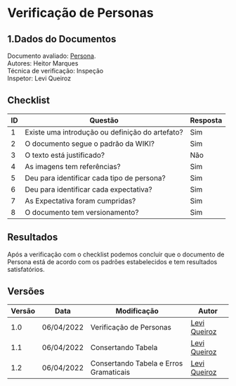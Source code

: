 # Verificação de Personas

## 1.Dados do Documentos
Documento avaliado: [Persona](../analise_requisitos/personas.md).<br>
Autores: Heitor Marques <br>
Técnica de verificação: Inspeção<br>
Inspetor: Levi Queiroz<br>

## Checklist
|ID|Questão|Resposta|
|--|--|--|
|1|Existe uma introdução ou definição do artefato?|Sim|
|2|O documento segue o padrão da WIKI?|Sim|
|3|O texto está justificado?|Não|
|4|As imagens tem referências?|Sim|
|5|Deu para identificar cada tipo de persona?|Sim|
|6|Deu para identificar cada expectativa?|Sim|
|7|As Expectativa foram cumpridas?|Sim|
|8|O documento tem versionamento?|Sim|

## Resultados
Após a verificação com o checklist podemos concluir que o documento de Persona está de acordo com os padrões estabelecidos e tem resultados satisfatórios.

## Versões
| Versão | Data | Modificação | Autor |
|--|--|--|--|
| 1.0 | 06/04/2022 | Verificação de Personas |[Levi Queiroz](github.com/LeviQ27) |
| 1.1 | 06/04/2022 | Consertando Tabela |[Levi Queiroz](github.com/LeviQ27) |
| 1.2 | 06/04/2022 | Consertando Tabela e Erros Gramaticais |[Levi Queiroz](github.com/LeviQ27) |